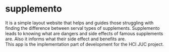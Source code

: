 # supplemento
It is a simple layout website that helps and guides those struggling with finding the difference between serval types of supplements. Supplemento leads to knowing what are dangers and side effects of famous supplements are. Also it informs what their side effect and benefits are.<br>
This app is the implementation part of development for the HCI JUC project.
